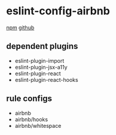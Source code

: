 # eslint-config-airbnb

[npm](https://www.npmjs.com/package/eslint-config-airbnb)
[github](https://www.npmjs.com/package/eslint-config-supermind)

## dependent plugins

- eslint-plugin-import
- eslint-plugin-jsx-a11y
- eslint-plugin-react
- eslint-plugin-react-hooks

## rule configs

- airbnb
- airbnb/hooks
- airbnb/whitespace
